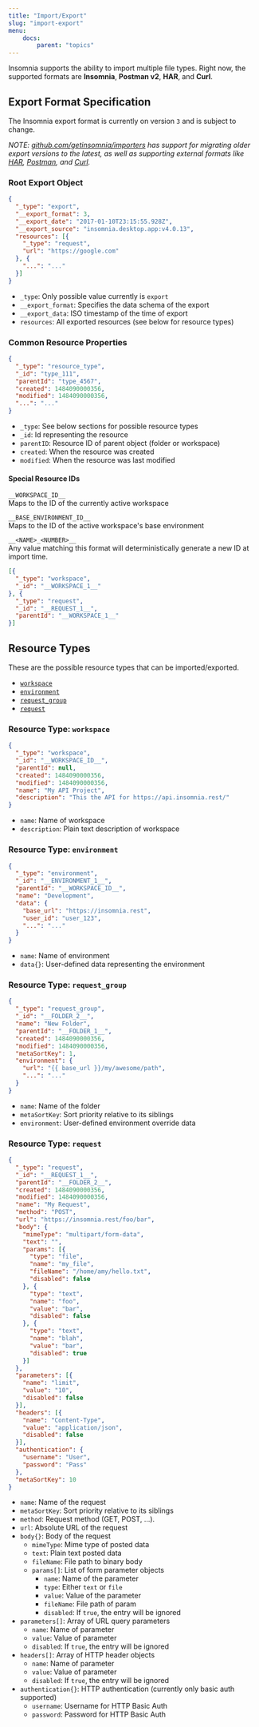 ```yaml
---
title: "Import/Export"
slug: "import-export"
menu:
    docs:
        parent: "topics"
---
```


Insomnia supports the ability to import multiple file types. Right now, the supported formats 
are **Insomnia**, **Postman v2**, **HAR**, and **Curl**.

## Export Format Specification

The Insomnia export format is currently on version `3` and is subject to change. 

_NOTE: [github.com/getinsomnia/importers](https://github.com/getinsomnia/importers) has
support for migrating older export versions to the latest, as well as supporting external
formats like [HAR](http://www.softwareishard.com/blog/har-12-spec/), 
[Postman](https://www.getpostman.com/), and [Curl](https://curl.haxx.se/)._

### Root Export Object

```json
{
  "_type": "export",
  "__export_format": 3,
  "__export_date": "2017-01-10T23:15:55.928Z",
  "__export_source": "insomnia.desktop.app:v4.0.13",
  "resources": [{
    "_type": "request",
    "url": "https://google.com"
  }, {
    "...": "..."
  }]
}
```

- `_type`: Only possible value currently is `export`
- `__export_format`: Specifies the data schema of the export
- `__export_data`: ISO timestamp of the time of export
- `resources`: All exported resources (see below for resource types)

### Common Resource Properties

```json
{
  "_type": "resource_type",
  "_id": "type_111",
  "parentId": "type_4567",
  "created": 1484090000356,
  "modified": 1484090000356,
  "...": "..."
}
```

- `_type`: See below sections for possible resource types
- `_id`: Id representing the resource
- `parentID`: Resource ID of parent object (folder or workspace)
- `created`: When the resource was created
- `modified`: When the resource was last modified

#### Special Resource IDs

`__WORKSPACE_ID__`<br>
Maps to the ID of the currently active workspace

`__BASE_ENVIRONMENT_ID__`<br>
Maps to the ID of the active workspace's base environment

`__<NAME>_<NUMBER>__`<br>
Any value matching this format will deterministically generate a new ID
at import time.

```json
[{
  "_type": "workspace",
  "_id": "__WORKSPACE_1__"
}, {
  "_type": "request",
  "_id": "__REQUEST_1__",
  "parentId": "__WORKSPACE_1__"
}]
```

## Resource Types

These are the possible resource types that can be imported/exported.

- [`workspace`](#resource-type-workspace)
- [`environment`](#resource-type-environment)
- [`request_group`](#resource-type-request_group)
- [`request`](#resource-type-request)

### Resource Type: `workspace`

```json
{
  "_type": "workspace",
  "_id": "__WORKSPACE_ID__",
  "parentId": null,
  "created": 1484090000356,
  "modified": 1484090000356,
  "name": "My API Project",
  "description": "This the API for https://api.insomnia.rest/"
}
```

- `name`: Name of workspace
- `description`: Plain text description of workspace

### Resource Type: `environment`

```json
{
  "_type": "environment",
  "_id": "__ENVIRONMENT_1__",
  "parentId": "__WORKSPACE_ID__",
  "name": "Development",
  "data": {
    "base_url": "https://insomnia.rest",
    "user_id": "user_123",
    "...": "..."
  }
}
```

- `name`: Name of environment
- `data{}`: User-defined data representing the environment

### Resource Type: `request_group`

```json
{
  "_type": "request_group",
  "_id": "__FOLDER_2__",
  "name": "New Folder",
  "parentId": "__FOLDER_1__",
  "created": 1484090000356,
  "modified": 1484090000356,
  "metaSortKey": 1,
  "environment": {
    "url": "{{ base_url }}/my/awesome/path",
    "...": "..."
  }
}
```

- `name`: Name of the folder
- `metaSortKey`: Sort priority relative to its siblings
- `environment`: User-defined environment override data

### Resource Type: `request`

```json
{
  "_type": "request",
  "_id": "__REQUEST_1__",
  "parentId": "__FOLDER_2__",
  "created": 1484090000356,
  "modified": 1484090000356,
  "name": "My Request",
  "method": "POST",
  "url": "https://insomnia.rest/foo/bar",
  "body": {
    "mimeType": "multipart/form-data",
    "text": "",
    "params": [{
      "type": "file",
      "name": "my_file",
      "fileName": "/home/amy/hello.txt",
      "disabled": false
    }, {
      "type": "text",
      "name": "foo",
      "value": "bar",
      "disabled": false
    }, {
      "type": "text",
      "name": "blah",
      "value": "bar",
      "disabled": true
    }]
  },
  "parameters": [{
    "name": "limit",
    "value": "10",
    "disabled": false
  }],
  "headers": [{
    "name": "Content-Type",
    "value": "application/json",
    "disabled": false
  }],
  "authentication": {
    "username": "User",
    "password": "Pass"
  },
  "metaSortKey": 10
}
```

- `name`: Name of the request
- `metaSortKey`: Sort priority relative to its siblings
- `method`: Request method (GET, POST, ...).
- `url`: Absolute URL of the request
- `body{}`: Body of the request
    - `mimeType`: Mime type of posted data
    - `text`: Plain text posted data
    - `fileName`: File path to binary body
    - `params[]`: List of form parameter objects
        - `name`: Name of the parameter
        - `type`: Either `text` or `file`
        - `value`: Value of the parameter
        - `fileName`: File path of param 
        - `disabled`: If `true`, the entry will be ignored
- `parameters[]`: Array of URL query parameters
    - `name`: Name of parameter
    - `value`: Value of parameter
    - `disabled`: If `true`, the entry will be ignored
- `headers[]`: Array of HTTP header objects
    - `name`: Name of parameter
    - `value`: Value of parameter
    - `disabled`: If `true`, the entry will be ignored
- `authentication{}`: HTTP authentication (currently only basic auth supported)
    - `username`: Username for HTTP Basic Auth
    - `password`: Password for HTTP Basic Auth
